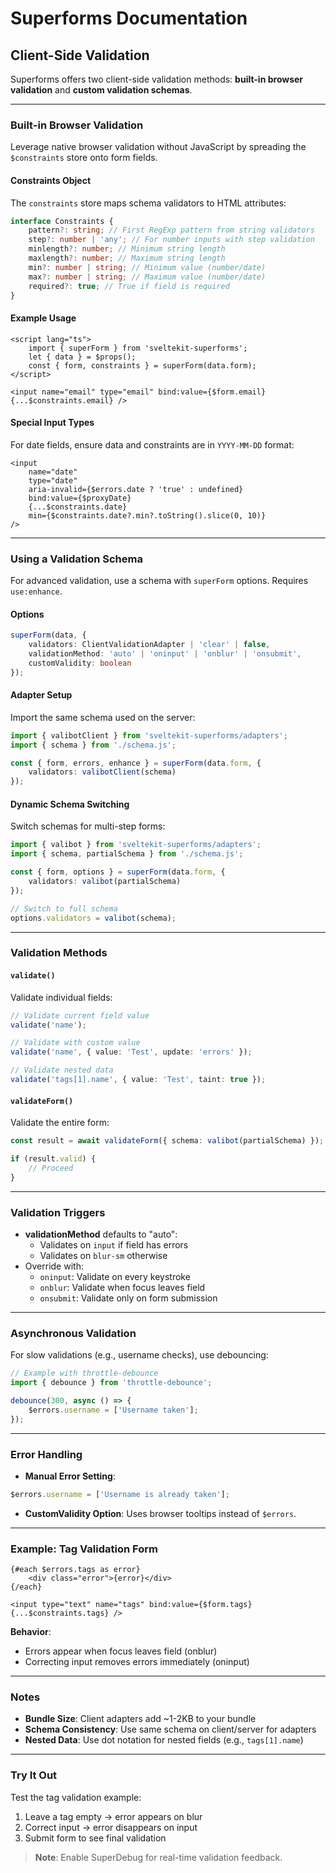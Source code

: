 # Superforms Documentation

## Client-Side Validation

Superforms offers two client-side validation methods: **built-in browser validation** and **custom validation schemas**.

---

### Built-in Browser Validation

Leverage native browser validation without JavaScript by spreading the `$constraints` store onto form fields.

#### Constraints Object

The `constraints` store maps schema validators to HTML attributes:

```typescript
interface Constraints {
	pattern?: string; // First RegExp pattern from string validators
	step?: number | 'any'; // For number inputs with step validation
	minlength?: number; // Minimum string length
	maxlength?: number; // Maximum string length
	min?: number | string; // Minimum value (number/date)
	max?: number | string; // Maximum value (number/date)
	required?: true; // True if field is required
}
```

#### Example Usage

```svelte
<script lang="ts">
	import { superForm } from 'sveltekit-superforms';
	let { data } = $props();
	const { form, constraints } = superForm(data.form);
</script>

<input name="email" type="email" bind:value={$form.email} {...$constraints.email} />
```

#### Special Input Types

For date fields, ensure data and constraints are in `YYYY-MM-DD` format:

```svelte
<input
	name="date"
	type="date"
	aria-invalid={$errors.date ? 'true' : undefined}
	bind:value={$proxyDate}
	{...$constraints.date}
	min={$constraints.date?.min?.toString().slice(0, 10)}
/>
```

---

### Using a Validation Schema

For advanced validation, use a schema with `superForm` options. Requires `use:enhance`.

#### Options

```typescript
superForm(data, {
	validators: ClientValidationAdapter | 'clear' | false,
	validationMethod: 'auto' | 'oninput' | 'onblur' | 'onsubmit',
	customValidity: boolean
});
```

#### Adapter Setup

Import the same schema used on the server:

```typescript
import { valibotClient } from 'sveltekit-superforms/adapters';
import { schema } from './schema.js';

const { form, errors, enhance } = superForm(data.form, {
	validators: valibotClient(schema)
});
```

#### Dynamic Schema Switching

Switch schemas for multi-step forms:

```typescript
import { valibot } from 'sveltekit-superforms/adapters';
import { schema, partialSchema } from './schema.js';

const { form, options } = superForm(data.form, {
	validators: valibot(partialSchema)
});

// Switch to full schema
options.validators = valibot(schema);
```

---

### Validation Methods

#### `validate()`

Validate individual fields:

```typescript
// Validate current field value
validate('name');

// Validate with custom value
validate('name', { value: 'Test', update: 'errors' });

// Validate nested data
validate('tags[1].name', { value: 'Test', taint: true });
```

#### `validateForm()`

Validate the entire form:

```typescript
const result = await validateForm({ schema: valibot(partialSchema) });

if (result.valid) {
	// Proceed
}
```

---

### Validation Triggers

- **validationMethod** defaults to "auto":
  - Validates on `input` if field has errors
  - Validates on `blur-sm` otherwise
- Override with:
  - `oninput`: Validate on every keystroke
  - `onblur`: Validate when focus leaves field
  - `onsubmit`: Validate only on form submission

---

### Asynchronous Validation

For slow validations (e.g., username checks), use debouncing:

```typescript
// Example with throttle-debounce
import { debounce } from 'throttle-debounce';

debounce(300, async () => {
	$errors.username = ['Username taken'];
});
```

---

### Error Handling

- **Manual Error Setting**:

```typescript
$errors.username = ['Username is already taken'];
```

- **CustomValidity Option**: Uses browser tooltips instead of `$errors`.

---

### Example: Tag Validation Form

```svelte
{#each $errors.tags as error}
	<div class="error">{error}</div>
{/each}

<input type="text" name="tags" bind:value={$form.tags} {...$constraints.tags} />
```

**Behavior**:

- Errors appear when focus leaves field (onblur)
- Correcting input removes errors immediately (oninput)

---

### Notes

- **Bundle Size**: Client adapters add ~1-2KB to your bundle
- **Schema Consistency**: Use same schema on client/server for adapters
- **Nested Data**: Use dot notation for nested fields (e.g., `tags[1].name`)

---

### Try It Out

Test the tag validation example:

1. Leave a tag empty → error appears on blur
2. Correct input → error disappears on input
3. Submit form to see final validation

> **Note**: Enable SuperDebug for real-time validation feedback.
